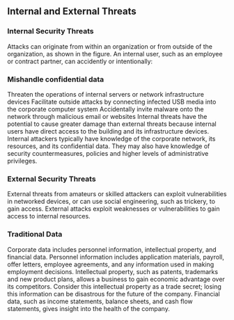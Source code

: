 ## Internal and External Threats

### Internal Security Threats

Attacks can originate from within an organization or from outside of the organization, as shown in the figure. An internal user, such as an employee or contract partner, can accidently or intentionally:

### Mishandle confidential data

Threaten the operations of internal servers or network infrastructure devices
Facilitate outside attacks by connecting infected USB media into the corporate computer system
Accidentally invite malware onto the network through malicious email or websites
Internal threats have the potential to cause greater damage than external threats because internal users have direct access to the building and its infrastructure devices. Internal attackers typically have knowledge of the corporate network, its resources, and its confidential data. They may also have knowledge of security countermeasures, policies and higher levels of administrative privileges.

### External Security Threats

External threats from amateurs or skilled attackers can exploit vulnerabilities in networked devices, or can use social engineering, such as trickery, to gain access. External attacks exploit weaknesses or vulnerabilities to gain access to internal resources.

### Traditional Data

Corporate data includes personnel information, intellectual property, and financial data. Personnel information includes application materials, payroll, offer letters, employee agreements, and any information used in making employment decisions. Intellectual property, such as patents, trademarks and new product plans, allows a business to gain economic advantage over its competitors. Consider this intellectual property as a trade secret; losing this information can be disastrous for the future of the company. Financial data, such as income statements, balance sheets, and cash flow statements, gives insight into the health of the company.
